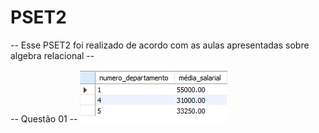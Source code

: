 # PSET2 
-- Esse PSET2 foi realizado de acordo com as aulas apresentadas sobre algebra relacional --



-- Questão 01 --
<img src="q1.png"> 
